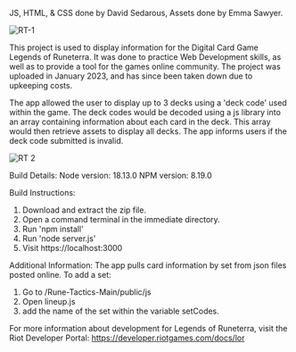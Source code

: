 JS, HTML, & CSS done by David Sedarous,
Assets done by Emma Sawyer.


![RT-1](https://github.com/SekuOnline/Rune-Tactics/assets/93288807/09a9db7d-3b17-4b59-804f-f0f1bfe41299)

This project is used to display information for the Digital Card Game Legends of Runeterra.
It was done to practice Web Development skills, as well as to provide a tool for the games online community.
The project was uploaded in January 2023, and has since been taken down due to upkeeping costs.

The app allowed the user to display up to 3 decks using a 'deck code' used within the game.
The deck codes would be decoded using a js library into an array containing information about each card in the deck.
This array would then retrieve assets to display all decks.
The app informs users if the deck code submitted is invalid.

![RT 2](https://github.com/SekuOnline/Rune-Tactics/assets/93288807/693454d9-6fd3-424f-8f73-9da35418f416)




Build Details:
Node version: 18.13.0
NPM version:  8.19.0

Build Instructions:
1. Download and extract the zip file.
2. Open a command terminal in the immediate directory.
3. Run 'npm install'
4. Run 'node server.js'
5. Visit https://localhost:3000

Additional Information:
The app pulls card information by set from json files posted online. 
To add a set:
1. Go to /Rune-Tactics-Main/public/js
2. Open lineup.js
3. add the name of the set within the variable setCodes.

For more information about development for Legends of Runeterra, visit the Riot Developer Portal:
https://developer.riotgames.com/docs/lor
